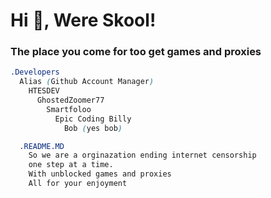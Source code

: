 <h1>Hi 👋, Were Skool!</h1>
<h3>The place you come for too get games and proxies</h3>

```css
.Developers
  Alias (Github Account Manager)
    HTESDEV
      GhostedZoomer77
        Smartfoloo
          Epic Coding Billy
            Bob (yes bob)

  .README.MD
    So we are a orginazation ending internet censorship
    one step at a time.
    With unblocked games and proxies
    All for your enjoyment
```
